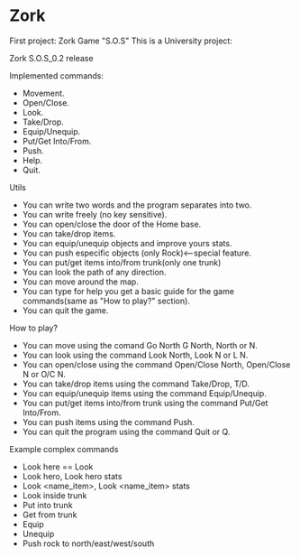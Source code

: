 # Zork
First project: Zork Game "S.O.S"
This is a University project:

Zork S.O.S_0.2 release

Implemented commands:

 - Movement.
 - Open/Close.
 - Look.
 - Take/Drop.
 - Equip/Unequip.
 - Put/Get <ITEM> Into/From.
 - Push.
 - Help.
 - Quit.

Utils
 
 - You can write two words and the program separates into two.
 - You can write freely (no key sensitive).
 - You can open/close the door of the Home base.
 - You can take/drop items.
 - You can equip/unequip objects and improve yours stats.
 - You can push especific objects (only Rock)<--special feature.
 - You can put/get items into/from trunk(only one trunk)
 - You can look the path of any direction.
 - You can move around the map.
 - You can type for help you get a basic guide for the game commands(same as "How to play?" section).
 - You can quit the game.

How to play?

 - You can move using the comand Go North G North, North or N.
 - You can look using the command Look North, Look N or L N.
 - You can open/close using the command Open/Close North, Open/Close N or O/C N.
 - You can take/drop items using the command Take/Drop, T/D.
 - You can equip/unequip items using the command Equip/Unequip.
 - You can put/get items into/from trunk using the command Put/Get Into/From.
 - You can push items using the command Push.
 - You can quit the program using the command Quit or Q.

Example complex commands

 - Look here == Look
 - Look hero, Look hero stats
 - Look <name_item>, Look <name_item> stats
 - Look inside trunk
 - Put <item> into trunk
 - Get <item> from trunk
 - Equip <item>
 - Unequip <item>
 - Push rock to north/east/west/south
 
 


